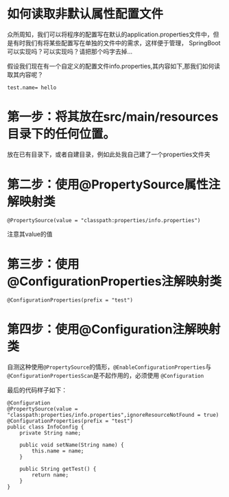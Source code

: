 # 如何读取非默认属性配置文件

众所周知，我们可以将程序的配置写在默认的application.properties文件中，但是有时我们有将某些配置写在单独的文件中的需求，这样便于管理，
SpringBoot可以实现吗？可以实现吗？请把那个吗字去掉...


假设我们现在有一个自定义的配置文件info.properties,其内容如下,那我们如何读取其内容呢？

```
test.name= hello
```

# 第一步：将其放在src/main/resources目录下的任何位置。
  
放在已有目录下，或者自建目录，例如此处我自己建了一个properties文件夹

# 第二步：使用@PropertySource属性注解映射类

```
@PropertySource(value = "classpath:properties/info.properties")
```

注意其value的值

# 第三步：使用@ConfigurationProperties注解映射类

```
@ConfigurationProperties(prefix = "test")
```

# 第四步：使用@Configuration注解映射类

自测这种使用`@PropertySource`的情形，`@EnableConfigurationProperties`与`@ConfigurationPropertiesScan`是不起作用的，必须使用
`@Configuration`

最后的代码样子如下：

```
@Configuration
@PropertySource(value = "classpath:properties/info.properties",ignoreResourceNotFound = true)
@ConfigurationProperties(prefix = "test")
public class InfoConfig {
    private String name;

    public void setName(String name) {
        this.name = name;
    }

    public String getTest() {
        return name;
    }
}
```